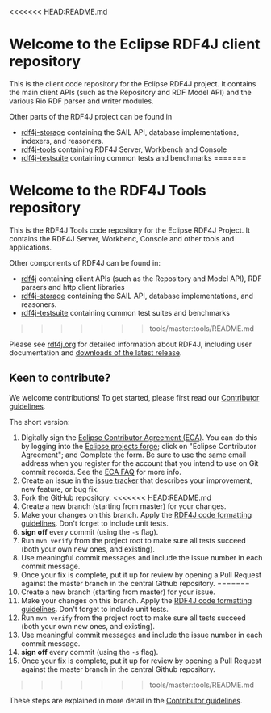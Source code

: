 <<<<<<< HEAD:README.md
# Welcome to the Eclipse RDF4J client repository

This is the client code repository for the Eclipse RDF4J project. It contains the main client APIs (such as the Repository and RDF Model API) and the various Rio RDF parser and writer modules. 

Other parts of the RDF4J project can be found in
* [rdf4j-storage](https://github.com/eclipse/rdf4j-storage) containing the SAIL API, database implementations, indexers, and reasoners.
* [rdf4j-tools](https://github.com/eclipse/rdf4j-tools) containing RDF4J Server, Workbench and Console
* [rdf4j-testsuite](https://github.com/eclipse/rdf4j-testsuite) containing common tests and benchmarks
=======
# Welcome to the RDF4J Tools repository

This is the RDF4J Tools code repository for the Eclipse RDF4J Project. It contains the RDF4J Server, Workbenc, Console and other tools and applications.

Other components of RDF4J can be found in:
* [rdf4j](https://github.com/eclipse/rdf4j) containing client APIs (such as the Repository and Model API), RDF parsers and http client libraries
* [rdf4j-storage](https://github.com/eclipse/rdf4j-storage) containing the SAIL API, database implementations, and reasoners.
* [rdf4j-testsuite](https://github.com/eclipse/rdf4j-testsuite) containing common test suites and benchmarks
>>>>>>> tools/master:tools/README.md

Please see [rdf4j.org](http://rdf4j.org) for detailed information about RDF4J, including
user documentation and [downloads of the latest release](http://rdf4j.org/download).

## Keen to contribute?

We welcome contributions! To get started, please first read our [Contributor
guidelines](https://github.com/eclipse/rdf4j-tools/blob/master/.github/CONTRIBUTING.md).

The short version:

1. Digitally sign the [Eclipse Contributor Agreement (ECA)](https://www.eclipse.org/legal/ECA.php). You can do this by logging into the [Eclipse projects forge](http://www.eclipse.org/contribute/cla); click on "Eclipse Contributor Agreement"; and Complete the form. Be sure to use the same email address when you register for the account that you intend to use on Git commit records. See the [ECA FAQ](https://www.eclipse.org/legal/ecafaq.php) for more info. 
2. Create an issue in the [issue tracker](https://github.com/eclipse/rdf4j/issues) that describes your improvement, new feature, or bug fix.
3. Fork the GitHub repository.
<<<<<<< HEAD:README.md
4. Create a new branch (starting from master) for your changes. 
5. Make your changes on this branch. Apply the [RDF4J code formatting guidelines](https://github.com/eclipse/rdf4j/blob/master/.github/CONTRIBUTING.md#code-formatting). Don't forget to include unit tests.
6. **sign off** every commit (using the `-s` flag).
7. Run `mvn verify` from the project root to make sure all tests succeed (both your own new ones, and existing).
8. Use meaningful commit messages and include the issue number in each commit message.
9. Once your fix is complete, put it up for review by opening a Pull Request against the master branch in the central Github repository.
=======
4. Create a new branch (starting from master) for your issue. 
5. Make your changes on this branch. Apply the [RDF4J code formatting guidelines](https://github.com/eclipse/rdf4j-tools/blob/master/.github/CONTRIBUTING.md#code-formatting). Don't forget to include unit tests.
7. Run `mvn verify` from the project root to make sure all tests succeed (both your own new ones, and existing).
8. Use meaningful commit messages and include the issue number in each commit message.
9. **sign off** every commit (using the `-s` flag).
10. Once your fix is complete, put it up for review by opening a Pull Request against the master branch in the central Github repository.
>>>>>>> tools/master:tools/README.md

These steps are explained in more detail in the [Contributor
guidelines](https://github.com/eclipse/rdf4j-tools/blob/master/.github/CONTRIBUTING.md).
